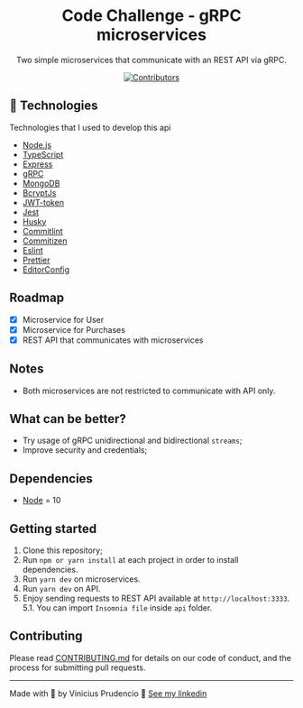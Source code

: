 <h1 align="center">
Code Challenge - gRPC microservices
</h1>

<p align="center">Two simple microservices that communicate with an REST API via gRPC.</p>

<p align="center">
  <a href="https://github.com/Rocketseat/youtube-challenge-grpc/graphs/contributors">
    <img src="https://img.shields.io/github/contributors/rocketseat/youtube-challenge-grpc?color=%237159c1&logoColor=%237159c1&style=flat" alt="Contributors">
  </a>
</p>

## 🚀 Technologies
Technologies that I used to develop this api
- [Node.js](https://nodejs.org/en/)
- [TypeScript](https://www.typescriptlang.org/)
- [Express](https://expressjs.com/pt-br/)
- [gRPC](https://github.com/grpc)
- [MongoDB](https://github.com/mongodb)
- [BcryptJs](https://github.com/dcodeIO/bcrypt.js)
- [JWT-token](https://jwt.io/)
- [Jest](https://jestjs.io/)
- [Husky](https://github.com/typicode/husky)
- [Commitlint](https://github.com/conventional-changelog/commitlint)
- [Commitizen](https://github.com/commitizen/cz-cli)
- [Eslint](https://eslint.org/)
- [Prettier](https://prettier.io/)
- [EditorConfig](https://editorconfig.org/)



## Roadmap

- [x] Microservice for User
- [x] Microservice for Purchases
- [x] REST API that communicates with microservices

## Notes

- Both microservices are not restricted to communicate with API only.

## What can be better?

- Try usage of gRPC unidirectional and bidirectional `streams`;
- Improve security and credentials;

## Dependencies

- [Node](https://nodejs.org/en/) = 10

## Getting started

1. Clone this repository;<br />
2. Run `npm or yarn install` at each project in order to install dependencies.<br />
3. Run `yarn dev` on microservices.<br />
4. Run `yarn dev` on API.<br />
5. Enjoy sending requests to REST API available at `http://localhost:3333`.<br />
   5.1. You can import `Insomnia file` inside `api` folder.<br />

## Contributing

Please read [CONTRIBUTING.md](CONTRIBUTING.md) for details on our code of conduct, and the process for submitting pull requests.

---

Made with 💜 by Vinicius Prudencio 👋 [See my linkedin](https://www.linkedin.com/in/vinicius-prudencio-64bb99128/)

